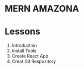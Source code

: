 # MERN AMAZONA

# Lessons

1. Introduction
2. Install Tools
3. Create React App
4. Creat Git Respository
